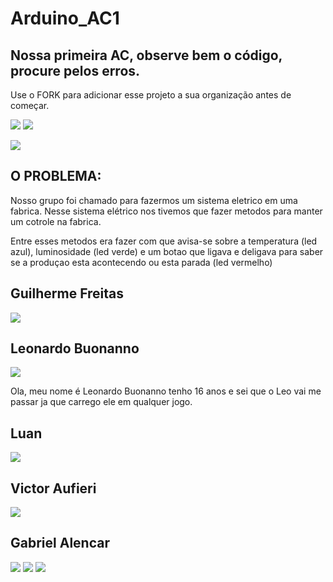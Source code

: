 # Arduino_AC1
## Nossa primeira AC, observe bem o código, procure pelos erros.

Use o FORK para adicionar esse projeto a sua organização antes de começar.

![](https://img.shields.io/github/forks/Leoruiz197/Arduino_AC1)
![](https://img.shields.io/github/stars/Leoruiz197/Arduino_AC1)

![](https://github.com/Bullfrog2RA/Arduino_AC1/blob/main/AC1.png)

## **O PROBLEMA:** 

Nosso grupo foi chamado para fazermos um sistema eletrico em uma fabrica. Nesse sistema elétrico nos tivemos que fazer metodos para manter um cotrole na fabrica.

Entre esses metodos era fazer com que avisa-se sobre a temperatura (led azul), luminosidade (led verde) e um botao que ligava e deligava para saber se a produçao esta acontecendo ou esta parada (led vermelho)

## Guilherme Freitas
![](https://github.com/Bullfrog2RA/Arduino_AC1/blob/main/0.png)

## Leonardo Buonanno
![](https://github.com/Bullfrog2RA/Arduino_AC1/blob/main/Leonardo-Buonanno.png)

Ola, meu nome é Leonardo Buonanno tenho 16 anos e sei que o Leo vai me passar ja que carrego ele em qualquer jogo.
## Luan
![](https://github.com/Bullfrog2RA/Arduino_AC1/blob/main/unknown%20(1).png)
## Victor Aufieri
![](https://github.com/Bullfrog2RA/Arduino_AC1/blob/main/unknown%20(2).png)
## Gabriel Alencar
![](https://github.com/Bullfrog2RA/Arduino_AC1/blob/main/unknown%20(3).png)
![](https://github.com/Bullfrog2RA/Arduino_AC1/blob/main/unknown%20(4).png)
![](https://github.com/Bullfrog2RA/Arduino_AC1/blob/main/unknown.png)
